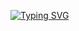 <a href="https://git.io/typing-svg"><img src="https://readme-typing-svg.herokuapp.com?font=Fira+Code&weight=400&size=20&pause=1000&color=F7A304&random=false&width=435&lines=Checkout+my+Power+Apps+solutions!" alt="Typing SVG" /></a>

